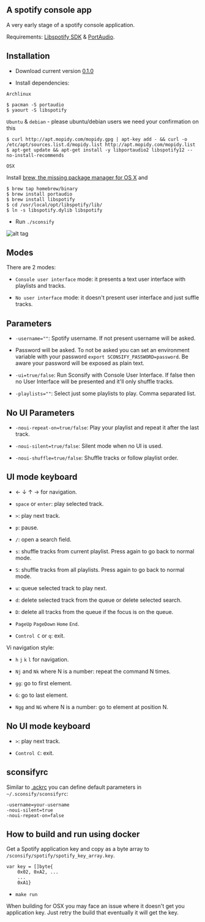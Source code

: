 A spotify console app
---------------------

A very early stage of a spotify console application.

Requirements: [Libspotify SDK](https://developer.spotify.com/technologies/libspotify/) & [PortAudio](http://www.portaudio.com/).


Installation
------------

* Download current version [0.1.0](https://github.com/fabiofalci/sconsify/releases) 

* Install dependencies:

`Archlinux`

	$ pacman -S portaudio
	$ yaourt -S libspotify

`Ubuntu` & `debian` - please ubuntu/debian users we need your confirmation on this

	$ curl http://apt.mopidy.com/mopidy.gpg | apt-key add - && curl -o /etc/apt/sources.list.d/mopidy.list http://apt.mopidy.com/mopidy.list
	$ apt-get update && apt-get install -y libportaudio2 libspotify12 --no-install-recommends 

`OSX`

Install [brew, the missing package manager for OS X](http://brew.sh/) and

	$ brew tap homebrew/binary
	$ brew install portaudio
	$ brew install libspotify
	$ cd /usr/local/opt/libspotify/lib/
	$ ln -s libspotify.dylib libspotify

* Run `./sconsify`

![alt tag](https://raw.githubusercontent.com/wiki/fabiofalci/sconsify/sconsify.png)

Modes
-----

There are 2 modes: 

* `Console user interface` mode: it presents a text user interface with playlists and tracks.

* `No user interface` mode: it doesn't present user interface and just suffle tracks.


Parameters
----------

* `-username=""`: Spotify username. If not present username will be asked.

* Password will be asked. To not be asked you can set an environment variable with your password `export SCONSIFY_PASSWORD=password`. Be aware your password will be exposed as plain text.

* `-ui=true/false`: Run Sconsify with Console User Interface. If false then no User Interface will be presented and it'll only shuffle tracks.

* `-playlists=""`: Select just some playlists to play. Comma separated list.


No UI Parameters
----------------

* `-noui-repeat-on=true/false`: Play your playlist and repeat it after the last track.

* `-noui-silent=true/false`: Silent mode when no UI is used.

* `-noui-shuffle=true/false`: Shuffle tracks or follow playlist order.


UI mode keyboard 
----------------

* &larr; &darr; &uarr; &rarr; for navigation.

* `space` or `enter`: play selected track.

* `>`: play next track.

* `p`: pause.

* `/`: open a search field.

* `s`: shuffle tracks from current playlist. Press again to go back to normal mode.

* `S`: shuffle tracks from all playlists. Press again to go back to normal mode.

* `u`: queue selected track to play next.

* `d`: delete selected track from the queue or delete selected search.

* `D`: delete all tracks from the queue if the focus is on the queue.

* `PageUp` `PageDown` `Home` `End`. 

* `Control C` or `q`: exit.

Vi navigation style:

* `h` `j` `k` `l` for navigation.

* `Nj` and `Nk` where N is a number: repeat the command N times.

* `gg`: go to first element. 

* `G`: go to last element.

* `Ngg` and `NG` where N is a number: go to element at position N. 


No UI mode keyboard 
-------------------

* `>`: play next track.

* `Control C`: exit.


sconsifyrc
----------

Similar to [.ackrc](http://beyondgrep.com/documentation/) you can define default parameters in `~/.sconsify/sconsifyrc`:

	-username=your-username
	-noui-silent=true 
	-noui-repeat-on=false


How to build and run using docker
---------------------------------

Get a Spotify application key and copy as a byte array to `/sconsify/spotify/spotify_key_array.key`.

	var key = []byte{
	    0x02, 0xA2, ...
	    ...
	    0xA1}

* `make run`

When building for OSX you may face an issue where it doesn't get you application key. Just retry the build that eventually it will get the key.